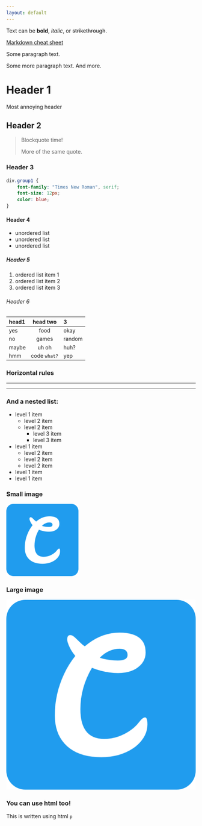 ```yaml
---
layout: default
---
```


Text can be **bold**, _italic_, or ~~strikethrough~~.

[Markdown cheat sheet](https://lmgtfy.com/?q=markdown+cheat+sheet)

Some paragraph text.

Some more paragraph text. And more.

# Header 1

Most annoying header

## Header 2

> Blockquote time!
>
> More of the same quote.

### Header 3

```css
div.group1 {
    font-family: "Times New Roman", serif;
    font-size: 12px;
    color: blue;
}
```

#### Header 4

*   unordered list
*   unordered list
*   unordered list

##### Header 5

1.  ordered list item 1
3.  ordered list item 2
2.  ordered list item 3

###### Header 6

| head1        | head two          | 3     |
|:-------------|:-----------------:|:------|
| yes          | food              | okay  |
| no           | games             | random|
| maybe        | uh oh             | huh?  |
| hmm          | code `what?`      | yep   |

### Horizontal rules

* * *
---

### And a nested list:

- level 1 item
  - level 2 item
  - level 2 item
    - level 3 item
    - level 3 item
- level 1 item
  - level 2 item
  - level 2 item
  - level 2 item
- level 1 item
- level 1 item

### Small image

![Small image](./assets/images/small-img.png)

### Large image

![Large image](./assets/images/large-img.png)


### You can use html too!

<p>This is written using html <code>p</code></p>
